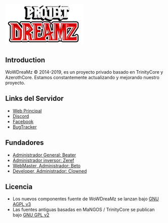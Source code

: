 # ![logo](https://github.com/ClownedDev/Project-DreaMz/blob/master/prodreamz.png)

## Introduction

WoWDreaMz © 2014-2019, es un proyecto privado basado en TrinityCore y AzerothCore. 
Estamos constantemente actualizando y mejorando nuestro proyecto.


## Links del Servidor

- [Web Principal](https://www.wowdreamz.com/)
- [Discord](https://discord.gg/WSVepsA)
- [Facebook](https://www.facebook.com/WoWDreamZ/)
- [BugTracker](https://www.wowdreamz.com/bugtracker/)

## Fundadores

- [Administrador General: Beater](https://www.facebook.com/leo.leytes.5)
- [Administrador inversor: Zeref](https://www.facebook.com/enrique.c.rodriguez.73)
- [WebMaster, Administrador: Beto](https://www.facebook.com/tristemelodia2012)
- [Developer, Administrador: Clowned](https://www.facebook.com/terryseytu)

## Licencia

- Los nuevos componentes fuente de WoWDreaMz se lanzan bajo [GNU AGPL v3](https://github.com/ClownedDev/Project-DreaMz/blob/master/LICENSE-AGPL3)
- Las fuentes antiguas basadas en MaNGOS / TrinityCore se publican bajo [GNU GPL v2](https://github.com/ClownedDev/Project-DreaMz/blob/master/LICENSE-GPL2)
